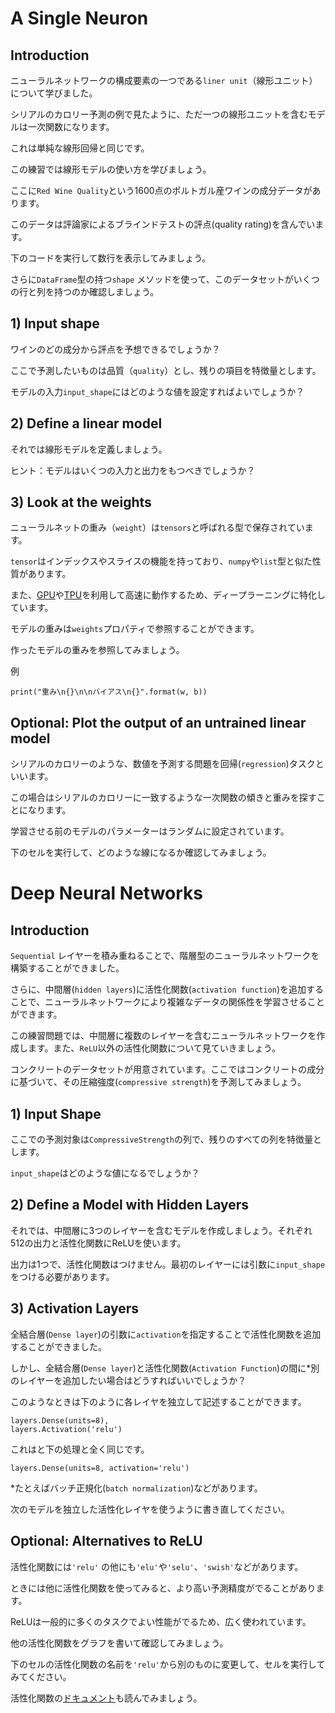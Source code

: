 # A Single Neuron

## Introduction
ニューラルネットワークの構成要素の一つである`liner unit`（線形ユニット）について学びました。

シリアルのカロリー予測の例で見たように、ただ一つの線形ユニットを含むモデルは一次関数になります。

これは単純な線形回帰と同じです。

この練習では線形モデルの使い方を学びましょう。

ここに`Red Wine Quality`という1600点のポルトガル産ワインの成分データがあります。

このデータは評論家によるブラインドテストの評点(quality rating)を含んでいます。

下のコードを実行して数行を表示してみましょう。

さらに`DataFrame`型の持つ`shape` メソッドを使って、このデータセットがいくつの行と列を持つのか確認しましょう。

## 1) Input shape

ワインのどの成分から評点を予想できるでしょうか？

ここで予測したいものは品質（`quality`）とし、残りの項目を特徴量とします。

モデルの入力`input_shape`にはどのような値を設定すればよいでしょうか？

## 2) Define a linear model

それでは線形モデルを定義しましょう。

ヒント：モデルはいくつの入力と出力をもつべきでしょうか？

## 3) Look at the weights

ニューラルネットの重み（`weight`）は`tensors`と呼ばれる型で保存されています。

`tensor`はインデックスやスライスの機能を持っており、`numpy`や`list`型と似た性質があります。

また、[GPU](https://www.kaggle.com/docs/efficient-gpu-usage)や[TPU](https://www.kaggle.com/docs/tpu)を利用して高速に動作するため、ディープラーニングに特化しています。

モデルの重みは`weights`プロパティで参照することができます。

作ったモデルの重みを参照してみましょう。

例

```
print("重み\n{}\n\nバイアス\n{}".format(w, b))
``` 

## Optional: Plot the output of an untrained linear model

シリアルのカロリーのような、数値を予測する問題を回帰(`regression`)タスクといいます。

この場合はシリアルのカロリーに一致するような一次関数の傾きと重みを探すことになります。

学習させる前のモデルのパラメーターはランダムに設定されています。

下のセルを実行して、どのような線になるか確認してみましょう。

# Deep Neural Networks

## Introduction

`Sequential` レイヤーを積み重ねることで、階層型のニューラルネットワークを構築することができました。

さらに、中間層(`hidden layers`)に活性化関数(`activation function`)を追加することで、ニューラルネットワークにより複雑なデータの関係性を学習させることができます。

この練習問題では、中間層に複数のレイヤーを含むニューラルネットワークを作成します。また、`ReLU`以外の活性化関数について見ていきましょう。

コンクリートのデータセットが用意されています。ここではコンクリートの成分に基づいて、その圧縮強度(`compressive strength`)を予測してみましょう。

## 1) Input Shape

ここでの予測対象は`CompressiveStrength`の列で、残りのすべての列を特徴量とします。

`input_shape`はどのような値になるでしょうか？

## 2) Define a Model with Hidden Layers

それでは、中間層に3つのレイヤーを含むモデルを作成しましょう。それぞれ512の出力と活性化関数にReLUを使います。

出力は1つで、活性化関数はつけません。最初のレイヤーには引数に`input_shape`をつける必要があります。

## 3) Activation Layers

全結合層(`Dense layer`)の引数に`activation`を指定することで活性化関数を追加することができました。

しかし、全結合層(`Dense layer`)と活性化関数(`Activation Function`)の間に*別のレイヤーを追加したい場合はどうすればいいでしょうか？

このようなときは下のように各レイヤを独立して記述することができます。

```
layers.Dense(units=8),
layers.Activation('relu')
```

これはと下の処理と全く同じです。

```
layers.Dense(units=8, activation='relu')
```

*たとえばバッチ正規化(`batch normalization`)などがあります。

次のモデルを独立した活性化レイヤを使うように書き直してください。

## Optional: Alternatives to ReLU

活性化関数には`'relu'` の他にも`'elu'`や`'selu'`、`'swish'`などがあります。

ときには他に活性化関数を使ってみると、より高い予測精度がでることがあります。

ReLUは一般的に多くのタスクでよい性能がでるため、広く使われています。

他の活性化関数をグラフを書いて確認してみましょう。

下のセルの活性化関数の名前を`'relu'`から別のものに変更して、セルを実行してみてください。

活性化関数の[ドキュメント](https://www.tensorflow.org/api_docs/python/tf/keras/activations)も読んでみましょう。

